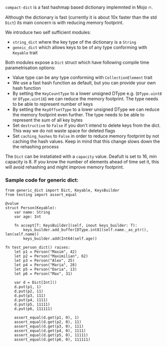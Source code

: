 `compact-dict` is a fast hashmap based dictionary implemnted in Mojo 🔥.

Although the dictionary is fast (currently it is about 10x faster than the std `Dict`) its main concern is with reducing memory footprint.

We introduce two self sufficient modules:
- `string_dict` where the key type of the dictionary is a `String`
- `geneic_dict` which allows keys to be of any type conforming with `Keyable` trait

Both modules expose a `Dict` struct which have following compile time parametrisation options:
- Value type can be any type conforming with `CollectionElement` trait
- We use a fast hash function as default, but you can provide your own hash function
- By setting the `KeyCountType` to a lower unsigned DType e.g. (`DType.uint8` or `DType.uint16`) we can reduce the memory footprint. The type needs to be able to represent number of keys
- By setting the `KeyOffsetType` to a lower unsigned DType we can reduce the memory footprint even further. The type needs to be able to represent the sum of all key bytes
- Set `destructive` to `False` if you don't intend to delete keys from the dict. This way we do not waste space for deleted flags
- Set `caching_hashes` to `False` in order to reduce memory footprint by not caching the hash values. Keep in mind that this change slows down the the rehashing process

The `Dict` can be instatiated with a `capacity` value. Deafult is set to 16, min capacity is 8. If you know the number of elements ahead of time set it, this will avoid rehashing and might improve memory footprint.

### Sample code for generic dict:
```
from generic_dict import Dict, Keyable, KeysBuilder
from testing import assert_equal

@value
struct Person(Keyable):
    var name: String
    var age: Int

    fn accept[T: KeysBuilder](self, inout keys_builder: T):
        keys_builder.add_buffer[DType.int8](self.name._as_ptr(), len(self.name))
        keys_builder.add(Int64(self.age))

fn test_person_dict() raises:
    let p1 = Person("Maxim", 42)
    let p2 = Person("Maximilian", 62)
    let p3 = Person("Alex", 25)
    let p4 = Person("Maria", 28)
    let p5 = Person("Daria", 13)
    let p6 = Person("Max", 31)

    var d = Dict[Int]()
    d.put(p1, 1)
    d.put(p2, 11)
    d.put(p3, 111)
    d.put(p4, 1111)
    d.put(p5, 11111)
    d.put(p6, 111111)

    assert_equal(d.get(p1, 0), 1)
    assert_equal(d.get(p2, 0), 11)
    assert_equal(d.get(p3, 0), 111)
    assert_equal(d.get(p4, 0), 1111)
    assert_equal(d.get(p5, 0), 11111)
    assert_equal(d.get(p6, 0), 111111)

```
